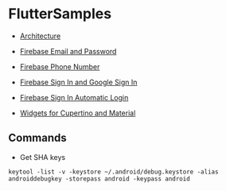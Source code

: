 # FlutterSamples

* [Architecture](https://medium.com/ruangguru/an-introduction-to-flutter-clean-architecture-ae00154001b0)

* [Firebase Email and Password](https://www.youtube.com/watch?v=Dyu-tcX0H7M)

* [Firebase Phone Number](https://www.youtube.com/watch?si=eqOybQmc0-JuM9Tm&v=dGwr66EkJKk&feature=youtu.be)

* [Firebase Sign In and Google Sign In](https://blog.codemagic.io/firebase-authentication-google-sign-in-using-flutter/)

* [Firebase Sign In Automatic Login](https://mercyjemosop.medium.com/keep-user-logged-in-flutter-firebase-decec83cbd87)

* [Widgets for Cupertino and Material](https://pub.dev/packages/flutter_platform_widgets)

## Commands

* Get SHA keys

~~~
keytool -list -v -keystore ~/.android/debug.keystore -alias androiddebugkey -storepass android -keypass android
~~~
